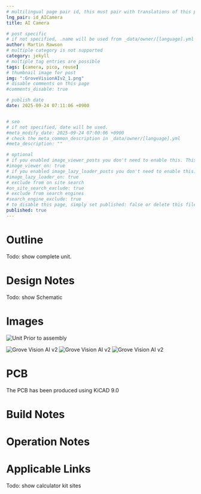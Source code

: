 ```yaml
---
# multilingual page pair id, this must pair with translations of this page. (This name must be unique)
lng_pair: id_AICamera
title: AI Camera

# post specific
# if not specified, .name will be used from _data/owner/[language].yml
author: Martin Rawson
# multiple category is not supported
category: jekyll
# multiple tag entries are possible
tags: [camera, pico, reuse]
# thumbnail image for post
img: ":GroveVisionAIv2_1.png"
# disable comments on this page
#comments_disable: true

# publish date
date: 2025-09-24 07:11:06 +0900


# seo
# if not specified, date will be used.
#meta_modify_date: 2025-09-24 07:00:06 +0900
# check the meta_common_description in _data/owner/[language].yml
#meta_description: ""

# optional
# if you enabled image_viewer_posts you don't need to enable this. This is only if image_viewer_posts = false
#image_viewer_on: true
# if you enabled image_lazy_loader_posts you don't need to enable this. This is only if image_lazy_loader_posts = false
#image_lazy_loader_on: true
# exclude from on site search
#on_site_search_exclude: true
# exclude from search engines
#search_engine_exclude: true
# to disable this page, simply set published: false or delete this file
published: true
---
```


<!-- outline-start -->

# Outline

Todo: show  complete unit.

<!-- outline-end -->

# Design Notes


Todo: show Schematic

# Images

![Unit Prior to assembly](:GroveVisionAIv2_1.png)

![Grove Vision AI v2](:GroveVisionAIv2_1.png)
![Grove Vision AI v2](:GroveVisionAIv2_2.png)
![Grove Vision AI v2](:GroveVisionAIv2_3.png)

# PCB

The PCB has been produced using KiCAD 9.0

# Build Notes


# Operation Notes


# Applicable Links

Todo: show calculator kit sites
